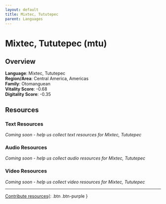```yaml
---
layout: default
title: Mixtec, Tututepec
parent: Languages
---
```


# Mixtec, Tututepec (mtu)

## Overview

**Language**: Mixtec, Tututepec  
**Region/Area**: Central America, Americas  
**Family**: Otomanguean  
**Vitality Score**: -0.68  
**Digitality Score**: -0.35  

## Resources

### Text Resources
*Coming soon - help us collect text resources for Mixtec, Tututepec*

### Audio Resources
*Coming soon - help us collect audio resources for Mixtec, Tututepec*

### Video Resources
*Coming soon - help us collect video resources for Mixtec, Tututepec*

---

[Contribute resources](https://fairtrain.github.io/){: .btn .btn-purple }
